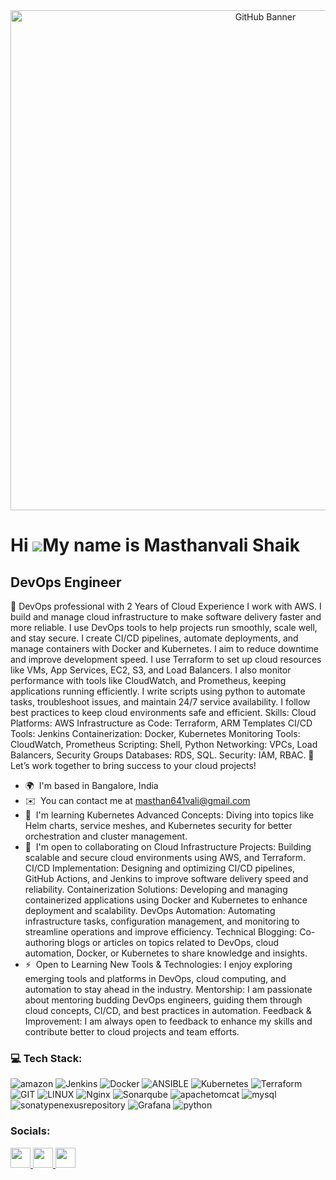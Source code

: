 <div align="center">
    <img src="https://github.com/Masthanvali/masthanvali/blob/main/git_banner.png" alt="GitHub Banner" width="800"/>
</div>

Hi ![](https://user-images.githubusercontent.com/18350557/176309783-0785949b-9127-417c-8b55-ab5a4333674e.gif)My name is Masthanvali Shaik 
===========================================================================================================================================

DevOps Engineer
------------------

🚀 DevOps professional with 2 Years of Cloud Experience I work with AWS. I build and manage cloud infrastructure to make software delivery faster and more reliable. I use DevOps tools to help projects run smoothly, scale well, and stay secure. I create CI/CD pipelines, automate deployments, and manage containers with Docker and Kubernetes. I aim to reduce downtime and improve development speed. I use Terraform to set up cloud resources like VMs, App Services, EC2, S3, and Load Balancers. I also monitor performance with tools like CloudWatch, and Prometheus, keeping applications running efficiently. I write scripts using python to automate tasks, troubleshoot issues, and maintain 24/7 service availability. I follow best practices to keep cloud environments safe and efficient. Skills: Cloud Platforms: AWS Infrastructure as Code: Terraform, ARM Templates CI/CD Tools: Jenkins Containerization: Docker, Kubernetes Monitoring Tools: CloudWatch, Prometheus Scripting: Shell, Python Networking: VPCs, Load Balancers, Security Groups Databases: RDS, SQL. Security: IAM, RBAC.
🌟 Let’s work together to bring success to your cloud projects!

* 🌍  I'm based in Bangalore, India
* ✉️  You can contact me at [masthan641vali@gmail.com](mailto:masthan641vali@gmail.com)
* 🧠  I'm learning Kubernetes Advanced Concepts: Diving into topics like Helm charts, service meshes, and Kubernetes security for better orchestration and cluster management.
* 🤝  I'm open to collaborating on Cloud Infrastructure Projects: Building scalable and secure cloud environments using AWS, and Terraform. CI/CD Implementation: Designing and optimizing CI/CD pipelines, GitHub Actions, and Jenkins to improve software delivery speed and reliability. Containerization Solutions: Developing and managing containerized applications using Docker and Kubernetes to enhance deployment and scalability. DevOps Automation: Automating infrastructure tasks, configuration management, and monitoring to streamline operations and improve efficiency. Technical Blogging: Co-authoring blogs or articles on topics related to DevOps, cloud automation, Docker, or Kubernetes to share knowledge and insights.
* ⚡  Open to Learning New Tools & Technologies: I enjoy exploring emerging tools and platforms in DevOps, cloud computing, and automation to stay ahead in the industry. Mentorship: I am passionate about mentoring budding DevOps engineers, guiding them through cloud concepts, CI/CD, and best practices in automation. Feedback & Improvement: I am always open to feedback to enhance my skills and contribute better to cloud projects and team efforts.

### 💻 Tech Stack:

 ![amazon](https://img.shields.io/badge/amazon-%232C5263.svg?style=flat&logo=amazon&logoColor=yellow) ![Jenkins](https://img.shields.io/badge/jenkins-%232C5263.svg?style=flat&logo=jenkins&logoColor=white) ![Docker](https://img.shields.io/badge/docker-%230db7ed.svg?style=flat&logo=docker&logoColor=white) ![ANSIBLE](https://img.shields.io/badge/ansible-%231A1918.svg?style=flat&logo=ansible&logoColor=white) ![Kubernetes](https://img.shields.io/badge/kubernetes-%23326ce5.svg?style=flat&logo=kubernetes&logoColor=white) ![Terraform](https://img.shields.io/badge/terraform-%235835CC.svg?style=flat&logo=terraform&logoColor=white) ![GIT](https://img.shields.io/badge/Git-fc6d26?style=flat&logo=git&logoColor=white) ![LINUX](https://img.shields.io/badge/Linux-FCC624?style=flat&logo=linux&logoColor=black)  ![Nginx](https://img.shields.io/badge/nginx-%23009639.svg?style=flat&logo=nginx&logoColor=white) ![Sonarqube](https://img.shields.io/badge/sonarqube-%231A1918.svg?style=flat&logo=sonarqube&logoColor=white) ![apachetomcat](https://img.shields.io/badge/apachetomcat-yellow?logo=apachetomcat) ![mysql](https://img.shields.io/badge/mysql-%232C5263.svg?style=flat&logo=mysql&logoColor=white) ![sonatypenexusrepository](https://img.shields.io/badge/nexus-%230db7ed.svg?style=flat&logo=nexus&logoColor=white) ![Grafana](https://img.shields.io/badge/Grafana-black?logo=grafana) ![python](https://img.shields.io/badge/python-yellow?logo=python)
### Socials:

<p align="left"> <a href="https://www.github.com/masthan55" target="_blank" rel="noreferrer"> <picture> <source media="(prefers-color-scheme: dark)" srcset="https://raw.githubusercontent.com/danielcranney/readme-generator/main/public/icons/socials/github-dark.svg" /> <source media="(prefers-color-scheme: light)" srcset="https://raw.githubusercontent.com/danielcranney/readme-generator/main/public/icons/socials/github.svg" /> <img src="https://raw.githubusercontent.com/danielcranney/readme-generator/main/public/icons/socials/github.svg" width="32" height="32" /> </picture> </a> <a 
                                                                                                                                                                href="https://www.linkedin.com/in/masthanvs1" target="_blank" rel="noreferrer"> <picture> <source media="(prefers-color-scheme: dark)" srcset="https://raw.githubusercontent.com/danielcranney/readme-generator/main/public/icons/socials/linkedin-dark.svg" /> <source media="(prefers-color-scheme: light)" srcset="https://raw.githubusercontent.com/danielcranney/readme-generator/main/public/icons/socials/linkedin.svg" /> <img src="https://raw.githubusercontent.com/danielcranney/readme-generator/main/public/icons/socials/linkedin.svg" width="32" height="32" /> </picture> </a> <a 
                                                                                                                                                 href="http://www.medium.com/@masthan55" target="_blank" rel="noreferrer"> <picture> <source media="(prefers-color-scheme: dark)" srcset="https://raw.githubusercontent.com/danielcranney/readme-generator/main/public/icons/socials/medium-dark.svg" /> <source media="(prefers-color-scheme: light)" srcset="https://raw.githubusercontent.com/danielcranney/readme-generator/main/public/icons/socials/medium.svg" /> <img src="https://raw.githubusercontent.com/danielcranney/readme-generator/main/public/icons/socials/medium.svg" width="32" height="32" /> </picture> </a></p>
